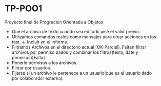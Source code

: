 # TP-POO1
Proyecto final de Progracion Orientada a Objetos


 - Que el archivo de texto cuando sea editado pise el valor previo.
 - Utilizamos comandos reales como mensajes para crear acciones en los test. <- Incluir en el informe.
 - Filtramos Archivos en el directorio actual [OK-Parcial]. Faltan filtrar archivos por permiso dados y combinar los filtros(texto, date y permisos)[Falta].
 - Ponerle permisos a los archivos.
 - Filtrar por usuarios.
 - Fijarse si un archivo le pertenece a un usuario(que es el usuario dado por colaborador externo).

